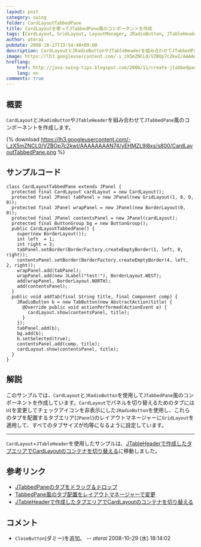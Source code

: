 ```yaml
---
layout: post
category: swing
folder: CardLayoutTabbedPane
title: CardLayoutを使ってJTabbedPane風のコンポーネントを作成
tags: [CardLayout, GridLayout, LayoutManager, JRadioButton, JTableHeader, JTabbedPane, DragAndDrop]
author: aterai
pubdate: 2008-10-27T13:54:48+09:00
description: CardLayoutとJRadioButtonやJTableHeaderを組み合わせてJTabbedPane風のコンポーネントを作成します。
image: https://lh3.googleusercontent.com/-i_zX5mZNCL0/VZBOp7c2kwI/AAAAAAAAN74/yEHMZL9l8xs/s800/CardLayoutTabbedPane.png
hreflang:
    href: http://java-swing-tips.blogspot.com/2008/11/create-jtabbedpane-like-component-using.html
    lang: en
comments: true
---
```

## 概要
`CardLayout`と`JRadioButton`や`JTableHeader`を組み合わせて`JTabbedPane`風のコンポーネントを作成します。

{% download https://lh3.googleusercontent.com/-i_zX5mZNCL0/VZBOp7c2kwI/AAAAAAAAN74/yEHMZL9l8xs/s800/CardLayoutTabbedPane.png %}

## サンプルコード
<pre class="prettyprint"><code>class CardLayoutTabbedPane extends JPanel {
  protected final CardLayout cardLayout = new CardLayout();
  protected final JPanel tabPanel = new JPanel(new GridLayout(1, 0, 0, 0));
  protected final JPanel wrapPanel = new JPanel(new BorderLayout(0, 0));
  protected final JPanel contentsPanel = new JPanel(cardLayout);
  protected final ButtonGroup bg = new ButtonGroup();
  public CardLayoutTabbedPane() {
    super(new BorderLayout());
    int left  = 1;
    int right = 3;
    tabPanel.setBorder(BorderFactory.createEmptyBorder(1, left, 0, right));
    contentsPanel.setBorder(BorderFactory.createEmptyBorder(4, left, 2, right));
    wrapPanel.add(tabPanel);
    wrapPanel.add(new JLabel("test:"), BorderLayout.WEST);
    add(wrapPanel, BorderLayout.NORTH);
    add(contentsPanel);
  }
  public void addTab(final String title, final Component comp) {
    JRadioButton b = new TabButton(new AbstractAction(title) {
      @Override public void actionPerformed(ActionEvent e) {
        cardLayout.show(contentsPanel, title);
      }
    });
    tabPanel.add(b);
    bg.add(b);
    b.setSelected(true);
    contentsPanel.add(comp, title);
    cardLayout.show(contentsPanel, title);
  }
}
</code></pre>

## 解説
このサンプルでは、`CardLayout`と`JRadioButton`を使用して`JTabbedPane`風のコンポーネントを作成しています。`CardLayout`でパネルを切り替えるためのタブには`UI`を変更してチェックアイコンを非表示にした`JRadioButton`を使用し、これらのタブを配置するタブエリア(`JPanel`)のレイアウトマネージャーに`GridLayout`を適用して、すべてのタブサイズが均等になるように設定しています。


- - - -
`CardLayout`+`JTableHeader`を使用したサンプルは、[JTableHeaderで作成したタブエリアでCardLayoutのコンテナを切り替える](https://ateraimemo.com/Swing/TableHeaderTabArea.html)に移動しました。

## 参考リンク
- [JTabbedPaneのタブをドラッグ＆ドロップ](https://ateraimemo.com/Swing/DnDTabbedPane.html)
- [TabbedPane風のタブ配置をレイアウトマネージャーで変更](https://ateraimemo.com/Swing/NewTabButton.html)
- [JTableHeaderで作成したタブエリアでCardLayoutのコンテナを切り替える](https://ateraimemo.com/Swing/TableHeaderTabArea.html)

<!-- dummy comment line for breaking list -->

## コメント
- `CloseButton`(ダミー)を追加。 -- *aterai* 2008-10-29 (水) 18:14:02

<!-- dummy comment line for breaking list -->

